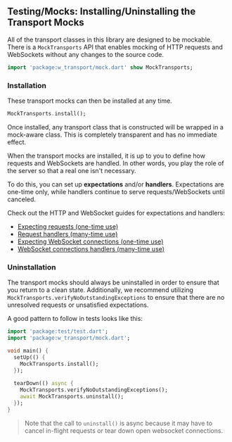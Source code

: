 ## Testing/Mocks: Installing/Uninstalling the Transport Mocks

All of the transport classes in this library are designed to be mockable. There
is a `MockTransports` API that enables mocking of HTTP requests and WebSockets
without any changes to the source code.

```dart
import 'package:w_transport/mock.dart' show MockTransports;
```

### Installation

These transport mocks can then be installed at any time.

```dart
MockTransports.install();
```

Once installed, any transport class that is constructed will be wrapped in a
mock-aware class. This is completely transparent and has no immediate effect.

When the transport mocks are installed, it is up to you to define how requests
and WebSockets are handled. In other words, you play the role of the server so
that a real one isn't necessary.

To do this, you can set up **expectations** and/or **handlers**. Expectations
are one-time only, while handlers continue to serve requests/WebSockets until
canceled.

Check out the HTTP and WebSocket guides for expectations and handlers:

- [Expecting requests (one-time use)](/docs/guides/MockHttpExpectations.md)
- [Request handlers (many-time use)](/docs/guides/MockHttpHandlers.md)
- [Expecting WebSocket connections (one-time use)](/docs/guides/MockWebSocketExpectations.md)
- [WebSocket connections handlers (many-time use)](/docs/guides/MockWebSocketHandlers.md)


### Uninstallation

The transport mocks should always be uninstalled in order to ensure that you
return to a clean state. Additionally, we recommend utilizing
`MockTransports.verifyNoOutstandingExceptions` to ensure that there are no
unresolved requests or unsatisfied expectations.

A good pattern to follow in tests looks like this:

```dart
import 'package:test/test.dart';
import 'package:w_transport/mock.dart';

void main() {
  setUp(() {
    MockTransports.install();
  });
  
  tearDown(() async {
    MockTransports.verifyNoOutstandingExceptions();
    await MockTransports.uninstall();
  });
}
```

> Note that the call to `uninstall()` is async because it may have to cancel
> in-flight requests or tear down open websocket connections.
